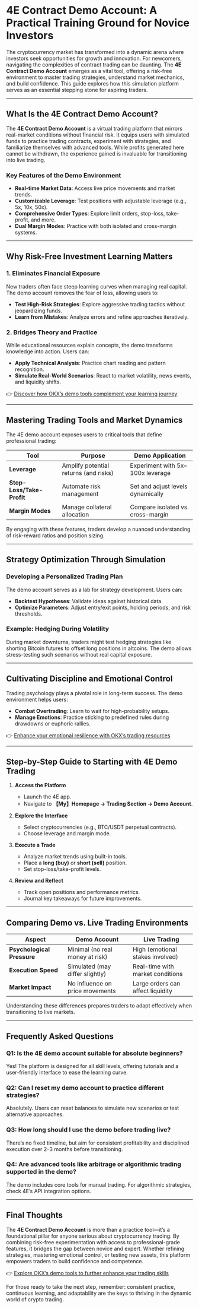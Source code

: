 # 4E Contract Demo Account: A Practical Training Ground for Novice Investors  

The cryptocurrency market has transformed into a dynamic arena where investors seek opportunities for growth and innovation. For newcomers, navigating the complexities of contract trading can be daunting. The **4E Contract Demo Account** emerges as a vital tool, offering a risk-free environment to master trading strategies, understand market mechanics, and build confidence. This guide explores how this simulation platform serves as an essential stepping stone for aspiring traders.  

---

## What Is the 4E Contract Demo Account?  

The **4E Contract Demo Account** is a virtual trading platform that mirrors real-market conditions without financial risk. It equips users with simulated funds to practice trading contracts, experiment with strategies, and familiarize themselves with advanced tools. While profits generated here cannot be withdrawn, the experience gained is invaluable for transitioning into live trading.  

### Key Features of the Demo Environment  
- **Real-time Market Data**: Access live price movements and market trends.  
- **Customizable Leverage**: Test positions with adjustable leverage (e.g., 5x, 10x, 50x).  
- **Comprehensive Order Types**: Explore limit orders, stop-loss, take-profit, and more.  
- **Dual Margin Modes**: Practice with both isolated and cross-margin systems.  

---

## Why Risk-Free Investment Learning Matters  

### 1. **Eliminates Financial Exposure**  
New traders often face steep learning curves when managing real capital. The demo account removes the fear of loss, allowing users to:  
- **Test High-Risk Strategies**: Explore aggressive trading tactics without jeopardizing funds.  
- **Learn from Mistakes**: Analyze errors and refine approaches iteratively.  

### 2. **Bridges Theory and Practice**  
While educational resources explain concepts, the demo transforms knowledge into action. Users can:  
- **Apply Technical Analysis**: Practice chart reading and pattern recognition.  
- **Simulate Real-World Scenarios**: React to market volatility, news events, and liquidity shifts.  

👉 [Discover how OKX’s demo tools complement your learning journey](https://bit.ly/okx-bonus)  

---

## Mastering Trading Tools and Market Dynamics  

The 4E demo account exposes users to critical tools that define professional trading:  

| **Tool**               | **Purpose**                              | **Demo Application**                |  
|-------------------------|------------------------------------------|-------------------------------------|  
| **Leverage**            | Amplify potential returns (and risks)    | Experiment with 5x–100x leverage    |  
| **Stop-Loss/Take-Profit**| Automate risk management                 | Set and adjust levels dynamically   |  
| **Margin Modes**        | Manage collateral allocation             | Compare isolated vs. cross-margin   |  

By engaging with these features, traders develop a nuanced understanding of risk-reward ratios and position sizing.  

---

## Strategy Optimization Through Simulation  

### Developing a Personalized Trading Plan  
The demo account serves as a lab for strategy development. Users can:  
- **Backtest Hypotheses**: Validate ideas against historical data.  
- **Optimize Parameters**: Adjust entry/exit points, holding periods, and risk thresholds.  

### Example: Hedging During Volatility  
During market downturns, traders might test hedging strategies like shorting Bitcoin futures to offset long positions in altcoins. The demo allows stress-testing such scenarios without real capital exposure.  

---

## Cultivating Discipline and Emotional Control  

Trading psychology plays a pivotal role in long-term success. The demo environment helps users:  
- **Combat Overtrading**: Learn to wait for high-probability setups.  
- **Manage Emotions**: Practice sticking to predefined rules during drawdowns or euphoric rallies.  

👉 [Enhance your emotional resilience with OKX’s trading resources](https://bit.ly/okx-bonus)  

---

## Step-by-Step Guide to Starting with 4E Demo Trading  

1. **Access the Platform**  
   - Launch the 4E app.  
   - Navigate to **【My】Homepage → Trading Section → Demo Account**.  

2. **Explore the Interface**  
   - Select cryptocurrencies (e.g., BTC/USDT perpetual contracts).  
   - Choose leverage and margin mode.  

3. **Execute a Trade**  
   - Analyze market trends using built-in tools.  
   - Place a **long (buy)** or **short (sell)** position.  
   - Set stop-loss/take-profit levels.  

4. **Review and Reflect**  
   - Track open positions and performance metrics.  
   - Journal key takeaways for future improvements.  

---

## Comparing Demo vs. Live Trading Environments  

| **Aspect**              | **Demo Account**                     | **Live Trading**                   |  
|-------------------------|--------------------------------------|------------------------------------|  
| **Psychological Pressure** | Minimal (no real money at risk)      | High (emotional stakes involved)   |  
| **Execution Speed**      | Simulated (may differ slightly)      | Real-time with market conditions   |  
| **Market Impact**        | No influence on price movements      | Large orders can affect liquidity  |  

Understanding these differences prepares traders to adapt effectively when transitioning to live markets.  

---

## Frequently Asked Questions  

### Q1: **Is the 4E demo account suitable for absolute beginners?**  
Yes! The platform is designed for all skill levels, offering tutorials and a user-friendly interface to ease the learning curve.  

### Q2: **Can I reset my demo account to practice different strategies?**  
Absolutely. Users can reset balances to simulate new scenarios or test alternative approaches.  

### Q3: **How long should I use the demo before trading live?**  
There’s no fixed timeline, but aim for consistent profitability and disciplined execution over 2–3 months before transitioning.  

### Q4: **Are advanced tools like arbitrage or algorithmic trading supported in the demo?**  
The demo includes core tools for manual trading. For algorithmic strategies, check 4E’s API integration options.  

---

## Final Thoughts  

The **4E Contract Demo Account** is more than a practice tool—it’s a foundational pillar for anyone serious about cryptocurrency trading. By combining risk-free experimentation with access to professional-grade features, it bridges the gap between novice and expert. Whether refining strategies, mastering emotional control, or testing new assets, this platform empowers traders to build confidence and competence.  

👉 [Explore OKX’s demo tools to further enhance your trading skills](https://bit.ly/okx-bonus)  

For those ready to take the next step, remember: consistent practice, continuous learning, and adaptability are the keys to thriving in the dynamic world of crypto trading.